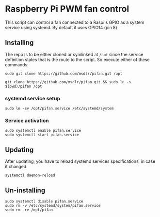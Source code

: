 # Raspberry Pi PWM fan control
This script can control a fan connected to a Raspi's GPIO as a system service using systemd. By default it uses GPIO14 (pin 8)

## Installing
The repo is to be either cloned or symlinked at ``` /opt ``` since the service definition states that is the route to the script. So execute either of these commands:

```
sudo git clone https://github.com/msdlr/pifan.git /opt
```
```
git clone https://github.com/msdlr/pifan.git && sudo ln -s $(pwd)/pifan /opt
```
### systemd service setup
```
sudo ln -sv /opt/pifan.service /etc/systemd/system
```
### Service activation
```
sudo systemctl enable pifan.service
sudo systemctl start pifan.service
```
## Updating
After updating, you have to reload systemd services specifications, in case it changed:
```
systemctl daemon-reload
```
## Un-installing
```
sudo systemctl disable pifan.service
sudo rm -v /etc/systemd/system/pifan.service
sudo rm -rv /opt/pifan
```
